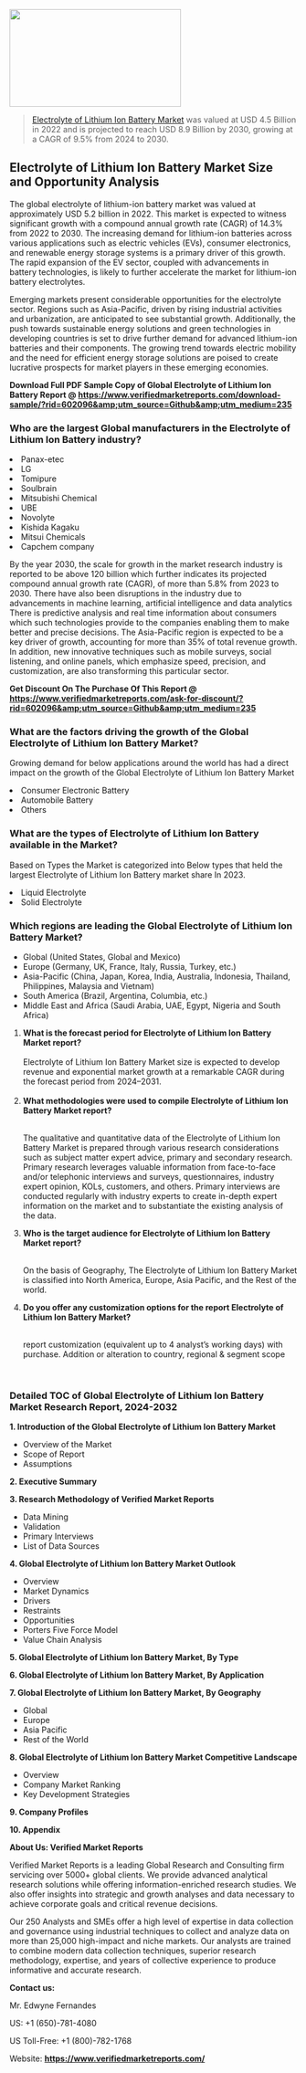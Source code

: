 <img src="https://ffe5etoiles.com/wp-content/uploads/2024/12/MST1-300x171.png" alt="" width="300" height="171" class="alignnone size-medium wp-image-20088" /><blockquote><p><p><a href="https://www.verifiedmarketreports.com/download-sample/?rid=602096&utm_source=Github&utm_medium=235" target="_blank">Electrolyte of Lithium Ion Battery Market</a> was valued at USD 4.5 Billion in 2022 and is projected to reach USD 8.9 Billion by 2030, growing at a CAGR of 9.5% from 2024 to 2030.</p></blockquote><p><h2>Electrolyte of Lithium Ion Battery Market Size and Opportunity Analysis</h2><p>The global electrolyte of lithium-ion battery market was valued at approximately USD 5.2 billion in 2022. This market is expected to witness significant growth with a compound annual growth rate (CAGR) of 14.3% from 2022 to 2030. The increasing demand for lithium-ion batteries across various applications such as electric vehicles (EVs), consumer electronics, and renewable energy storage systems is a primary driver of this growth. The rapid expansion of the EV sector, coupled with advancements in battery technologies, is likely to further accelerate the market for lithium-ion battery electrolytes.</p><p>Emerging markets present considerable opportunities for the electrolyte sector. Regions such as Asia-Pacific, driven by rising industrial activities and urbanization, are anticipated to see substantial growth. Additionally, the push towards sustainable energy solutions and green technologies in developing countries is set to drive further demand for advanced lithium-ion batteries and their components. The growing trend towards electric mobility and the need for efficient energy storage solutions are poised to create lucrative prospects for market players in these emerging economies.</p></p><p class=""><strong>Download Full PDF Sample Copy of Global Electrolyte of Lithium Ion Battery Report @ <a href="https://www.verifiedmarketreports.com/download-sample/?rid=602096&amp;utm_source=Github&amp;utm_medium=235" target="_blank">https://www.verifiedmarketreports.com/download-sample/?rid=602096&amp;utm_source=Github&amp;utm_medium=235</a></strong></p><h3 id="" class="">Who are the largest Global manufacturers in the Electrolyte of Lithium Ion Battery industry?</h3><p><li>Panax-etec</li><li> LG</li><li> Tomipure</li><li> Soulbrain</li><li> Mitsubishi Chemical</li><li> UBE</li><li> Novolyte</li><li> Kishida Kagaku</li><li> Mitsui Chemicals</li><li> Capchem company</li></p><div class=""><div class="" dir="" data-message-author-role="" data-message-id="" data-message-model-slug=""><div class=""><div class=""><div class=""><div class="" dir="" data-message-author-role="" data-message-id="" data-message-model-slug=""><div class=""><div class=""><p>By the year 2030, the scale for growth in the market research industry is reported to be above 120 billion which further indicates its projected compound annual growth rate (CAGR), of more than 5.8% from 2023 to 2030. There have also been disruptions in the industry due to advancements in machine learning, artificial intelligence and data analytics There is predictive analysis and real time information about consumers which such technologies provide to the companies enabling them to make better and precise decisions. The Asia-Pacific region is expected to be a key driver of growth, accounting for more than 35% of total revenue growth. In addition, new innovative techniques such as mobile surveys, social listening, and online panels, which emphasize speed, precision, and customization, are also transforming this particular sector.</p><p><strong>Get Discount On The Purchase Of This Report @&nbsp; <a href="https://www.verifiedmarketreports.com/ask-for-discount/?rid=602096&amp;utm_source=Github&amp;utm_medium=235" target="_blank">https://www.verifiedmarketreports.com/ask-for-discount/?rid=602096&amp;utm_source=Github&amp;utm_medium=235</a></strong></p></div></div></div></div></div></div></div></div><h3 id="" class="">What are the factors driving the growth of the Global Electrolyte of Lithium Ion Battery Market?</h3><p id="" class="">Growing demand for below applications around the world has had a direct impact on the growth of the Global Electrolyte of Lithium Ion Battery Market</p><p id="" class=""><li>Consumer Electronic Battery</li><li> Automobile Battery</li><li> Others</li></p><h3 id="" class="">What are the types of Electrolyte of Lithium Ion Battery available in the Market?</h3><p id="" class="">Based on Types the Market is categorized into Below types that held the largest Electrolyte of Lithium Ion Battery market share In 2023.</p><p id="" class=""><li>Liquid Electrolyte</li><li> Solid Electrolyte</li></p><h3 id="" class="">Which regions are leading the Global Electrolyte of Lithium Ion Battery Market?</h3><ul><li>Global (United States, Global and Mexico)</li><li>Europe (Germany, UK, France, Italy, Russia, Turkey, etc.)</li><li>Asia-Pacific (China, Japan, Korea, India, Australia, Indonesia, Thailand, Philippines, Malaysia and Vietnam)</li><li>South America (Brazil, Argentina, Columbia, etc.)</li><li>Middle East and Africa (Saudi Arabia, UAE, Egypt, Nigeria and South Africa)</li></ul><p><ol><li><strong>What is the forecast period for Electrolyte of Lithium Ion Battery Market report?<br /></strong><br /><span data-sheets-root="1" data-sheets-value="{&quot;1&quot;:2,&quot;2&quot;:&quot;XXXX size is expected to develop revenue and exponential market growth at a remarkable CAGR during the forecast period from 2024&ndash;2030.&quot;}" data-sheets-userformat="{&quot;2&quot;:12674,&quot;4&quot;:{&quot;1&quot;:2,&quot;2&quot;:16776960},&quot;10&quot;:2,&quot;11&quot;:0,&quot;15&quot;:&quot;Arial&quot;,&quot;16&quot;:12}">Electrolyte of Lithium Ion Battery Market size is expected to develop revenue and exponential market growth at a remarkable CAGR during the forecast period from 2024&ndash;2031.</span><br /><br /></li><li><strong>What methodologies were used to compile Electrolyte of Lithium Ion Battery Market report?<br /><br /></strong><p>The qualitative and quantitative data of the&nbsp;Electrolyte of Lithium Ion Battery Market is prepared through various research considerations such as subject matter expert advice, primary and secondary research. Primary research leverages valuable information from face-to-face and/or telephonic interviews and surveys, questionnaires, industry expert opinion, KOLs, customers, and others. Primary interviews are conducted regularly with industry experts to create in-depth expert information on the market and to substantiate the existing analysis of the data.&nbsp;</p></li><li><strong>Who is the target audience for Electrolyte of Lithium Ion Battery Market report?<br /><br /></strong><p>On the basis of Geography, The&nbsp;Electrolyte of Lithium Ion Battery Market is classified into North America, Europe, Asia Pacific, and the Rest of the world.</p></li><li><strong>Do you offer any customization options for the report Electrolyte of Lithium Ion Battery Market?<br /><br /></strong><p>report customization (equivalent up to 4 analyst&rsquo;s working days) with purchase. Addition or alteration to country, regional &amp; segment scope</p><p>&nbsp;</p></li></ol></p><h3 id="" class="">Detailed TOC of Global Electrolyte of Lithium Ion Battery Market Research Report, 2024-2032</h3><p id="" class=""><strong>1. Introduction of the Global Electrolyte of Lithium Ion Battery Market</strong></p><ul><li>Overview of the Market</li><li>Scope of Report</li><li>Assumptions</li></ul><p id="" class=""><strong>2. Executive Summary</strong></p><p id="" class=""><strong>3. Research Methodology of&nbsp;Verified Market Reports</strong></p><ul><li>Data Mining</li><li>Validation</li><li>Primary Interviews</li><li>List of Data Sources</li></ul><p id="" class=""><strong>4. Global Electrolyte of Lithium Ion Battery Market Outlook</strong></p><ul><li>Overview</li><li>Market Dynamics</li><li>Drivers</li><li>Restraints</li><li>Opportunities</li><li>Porters Five Force Model</li><li>Value Chain Analysis</li></ul><p id="" class=""><strong>5. Global Electrolyte of Lithium Ion Battery Market, By&nbsp;Type</strong></p><p id="" class=""><strong>6. Global Electrolyte of Lithium Ion Battery Market, By Application</strong></p><p id="" class=""><strong>7. Global Electrolyte of Lithium Ion Battery Market, By Geography</strong></p><ul><li>Global</li><li>Europe</li><li>Asia Pacific</li><li>Rest of the World</li></ul><p id="" class=""><strong>8. Global Electrolyte of Lithium Ion Battery Market Competitive Landscape</strong></p><ul><li>Overview</li><li>Company Market Ranking</li><li>Key Development Strategies</li></ul><p id="" class=""><strong>9. Company Profiles</strong></p><p id="" class=""><strong>10. Appendix</strong></p><p id="" class=""><strong>About Us: Verified Market Reports</strong></p><p id="" class="">Verified Market Reports is a leading Global Research and Consulting firm servicing over 5000+ global clients. We provide advanced analytical research solutions while offering information-enriched research studies. We also offer insights into strategic and growth analyses and data necessary to achieve corporate goals and critical revenue decisions.</p><p id="" class="">Our 250 Analysts and SMEs offer a high level of expertise in data collection and governance using industrial techniques to collect and analyze data on more than 25,000 high-impact and niche markets. Our analysts are trained to combine modern data collection techniques, superior research methodology, expertise, and years of collective experience to produce informative and accurate research.</p><p id="" class=""><strong>Contact us:</strong></p><p id="" class="">Mr. Edwyne Fernandes</p><p id="" class="">US: +1 (650)-781-4080</p><p id="" class="">US Toll-Free: +1 (800)-782-1768</p><p id="" class="">Website: <a target="" data-test-app-aware-link=""><strong>https://www.verifiedmarketreports.com/</strong></a></p>
